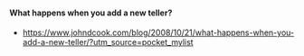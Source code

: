 
#### What happens when you add a new teller?

- https://www.johndcook.com/blog/2008/10/21/what-happens-when-you-add-a-new-teller/?utm_source=pocket_mylist

